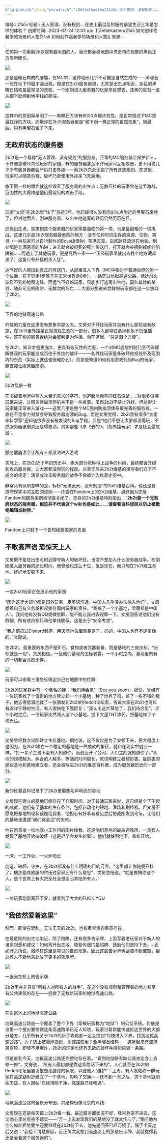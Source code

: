 ```yaml
---
{"dg-publish":true,"permalink":"/Zettelkasten/21a5i 无人管理、没有规则....在史上最混乱的服务器里生活三年是怎样的体验？/","dgPassFrontmatter":true}
---
```


编号:: 21a5i
标题:: 无人管理、没有规则....在史上最混乱的服务器里生活三年是怎样的体验？
创建时间:: 2023-07-24 12:03
up:: [[Zettelkasten/21a5 如何创作高奢侈的场景和人物\|21a5 如何创作高奢侈的场景和人物]]
来源:: 

---
任何第一次看到2b2t服务器地图的人，目光都会被地图中央奇特而规整的黑色正方形所吸引。

![](/img/user/attachment/v2-d49dcc0bc658894ad2a5f3a038b63560_r.jpg)

那是黑曜石构成的废墟，在MC中，这种地形几乎不可能是自然生成的——黑曜石一般在地下10层才会出现。但是在2b2t服务器里，尤其是出生点附近，杂乱的黑曜石结构是最常见的景观，一个刚刚进入服务器的玩家举目望去，漆黑的岩石一直从脚下延伸到地平线的那端。

![](/img/user/attachment/v2-c10b639146540e07c8a8f936f1f62364_r.jpg)

这其中的原因简单明了——黑曜石方块有6000点爆炸抗性，是正常情况下MC里最扛炸的方块，而爆炸在2b2t服务器里是“和下雨一样正常的自然现象”，到最后，只有黑曜石留了下来。

  

## **无政府状态的服务器**

2b2t是一个号称“无人管理、没有规则”的服务器。正常的MC服务器会保护新人，不许随意破坏其他玩家的家园，有的服务器甚至不许玩家间互相攻击，更不用说几乎所有服务器都会严厉打击外挂——而2b2t完全无视了所有这些规则，在这里，玩家可以随意杀戮、破坏乃至使用外挂来飞天遁地。

像下雨一样的爆炸就这样毁灭了服务器的出生点：无数开挂的玩家曾在这里激战，范围性的大爆炸是他们最常用的攻击手段。

![](/img/user/attachment/v2-53dc3e8e15ac26bf481733b36bd339e3_r.jpg)

玩家“文房”在2b2t里“住了”将近3年。他已经很久没有回出生点附近的黑曜石废墟了，但对他而言，刚进服务器、从出生地逃离的经历仍然历历在目。

逃离出生点，是来到这个服务器的玩家需要面临的第一项，也是最困难的一项挑战。这里几乎是2b2t服务器最危险的地方：没有任何可供生存的资源、生物，凋灵（一种玩家可以自行制作的Boss级怪物）布满天空，岩浆肆意流淌在地表。到处都是充满恶意的陷阱：进去就会被闷死的死亡传送门，打开就会被强制掉线的陷阱箱……而遇上了其他玩家，更是死路一条——“正经玩家早就出去找个地方藏起来了，这里只有开挂的杀人狂”。

运气好的人能找到真正的传送门，从那里进入下界（MC中相对于普通世界的另一个位面，在下界走1步等于在正常世界走8步），一路穿过地狱高速公路，抵达战火波及不到的地图边缘。而运气不好的玩家，只能步行逃离出生地，莫名其妙的杀戮、随处可见的陷阱、无数次的死亡……大部分想进来尝鲜的玩家都在这一步放弃了2b2t。

![](/img/user/attachment/v2-dd4bc9a798804b355700f47dfdfbc940_r.jpg)

下界的地狱高速公路

外挂的力量在这里没有想象中那么大。文房对于开挂玩家并没有什么鄙视或者敌意，在2b2t里外挂是正常游戏生态的一部分，很多人都常驻透视和永不饥饿插件，这在别的服务器绝对会被判定为外挂。而在这里，“只是图个方便”。

在2b2t，知识才是更强大、更具有毁灭性的力量，一个对MC底层机制乃至代码理解甚深的玩家能造成百倍于外挂的破坏——一名外挂玩家最多破坏他视线所及范围内的东西（实际上就这也很难办到），而那些知道如何利用游戏代码Bug的玩家，能直接让服务器崩溃。

![](/img/user/attachment/v2-164a4fbea436f39ffdcc9518f7bf6476_r.jpg)

2b2t乱象一瞥

在书或告示牌中输入大量无意义的字符、创造超高频率的红石设备……对很多资深玩家来说，让服务器崩溃停机并不是一件难事。虽然2b2t不禁止外挂，但总得让玩家能正常进入游戏——这里几乎是整个MC圈内防崩溃体系最完善的服务器，一直在不遗余力封禁会导致服务器崩溃的Bug。但是文房觉得，2b2t里有很多“大佬和科学家”还知道很多没有被发现的Bug手段，只是“他们不想让大家都没得玩，不然服务器该崩溃还是得崩溃，其实那些飞来飞去的人（指外挂玩家）才是社会最底层”。

![](/img/user/attachment/v2-eb4623703f2a3365a3fd5e6895da4af1_r.jpg)

服务器崩溃会让所有人都没法进入游戏

实际上，在2b2t近十年的历史中，绝大部分能称得上战争的纠纷，最终都会升级到攻击服务器，让大家都没得玩的程度。以至于后来2b2t维基的撰写者们立下不成文的规定：演变成攻击服务器的战争不会被计入维基史册中。

非常具有讽刺意味的是，标榜“无法无天、没有规则”的2b2t维基百科，也还是要遵守现实中的互联网规则——托管在Fandom上的2b2t维基，最终因为违反Fandom的服务条例被彻底关闭了。现存的2b2t维基特别指出：“**2b2t是一个无政府状态的服务器，但这并不代表这个wiki也是如此……请查看百科规则以防止被撤销编辑或封禁。**”

![](/img/user/attachment/v2-3a10205289fa5f400c6282a62db314bf_r.jpg)

Fandom上只剩下一个告知维基搬家的页面

  

## **不敢高声语 恐惊天上人**

文房既不是在出生点附近蹲守新人的破坏狂，也没不想加入什么服务器战争。在刚刚进入服务器的那段时间，他曾经也这么干过，但是现在，他只想在2b2t建立基地，好好地安顿下来。

![](/img/user/attachment/v2-a92ed2eaf2003c42d30d9db558ae8117_r.jpg)

一位2b2t玩家正在展示他的家园

“因为这里大部分都是国外玩家，用英语沟通，中国人几乎没办法融入他们”，文房想着自己有义务承担起接待国内玩家的责任，“我搞了一个小基地，里面都是中国人”。我问他有没有QQ或微信群，能不能让我进去观摩一下，文房回答说他们没有群聊，所有成员都只和他单线联系，这是出于“安全考虑”。

“我之前搞过Discord频道，两天基地位置就暴露了，妈的，中国人也有不是东西的。”文房说。

在2b2t，最重要的东西不是矿石、食物或者武器装备，而是基地的三维坐标。“坐标就是一切”，文房相信，一旦他们基地的坐标暴露，一个小时之内，基地里所有的一切都会荡然无存。

![](/img/user/attachment/v2-227f0206747af20680de08c280f6d8c6_r.jpg)

玩家可以查看三维坐标确定自己在地图中的位置

2b2t的玩家群中有一个著名的梗：“我们待会见”（See you soon）。据说，曾经有一位玩家找了个偏僻的地方建立起一个小基地，种了地养了鸡，盖了一栋不错的房子，他志得意满地截了一张图发到2b2t的Reddit论坛里，告诉大家在2b2t也可以有安详宁静的生活。有人很快在下面回复：“我认出这片草地了，我们待会见”，半个小时之后，一位玩家突然闯入这个小基地，投下大量TNT炸药，把基地炸了个稀巴烂。

![](/img/user/attachment/v2-e60609c5277b2db5f6320a6140a0cfbb_r.jpg)

文房曾经数次试图建立生存基地。据他说，这不仅仅是为了安顿下来，更大程度上是因为，在2b2t建立一个稳定的基地是一种成就的象征，就和在现实中创业一样。“打一辈子工也不会有人知道你，而创业开了公司，人们立刻就知道你了。”基地的规模越大、纠合的人越多、存活的时间越长，就说明建立者越厉害。最厉害的那些基地和基地建立者，还会被写进2b2t的维基百科里，成为服务器历史的一部分。

![](/img/user/attachment/v2-4544224c3b3334a14e7385ea92a55575_r.jpg.png)

新的维基百科记录下了2b2t里那些名声响亮的基地

文房现在建立的基地已经存在了几周时间。对于普通玩家来说，这已经是个了不起的成就，他们有了基本的生存条件，包括自动化的耕地、渔场和刷怪机。但文房不愿意把基地的现状截图给我看，他担心有好事者看见之后把截图发到论坛，让他们的基地也遭遇“我们待会见”的灾难。

他只愿意发一张地底小工作间的图片给我，这是他们基地的最后避难所，一旦有人发现了基地开始搞破坏（这是迟早会发生的事），他们就躲到地下，重新开始。

![](/img/user/attachment/v2-6bf4673866c8b87efc147dcae7158f30_r.jpg)

一床、一工作台、一火炉而已

创造、破坏、守护，在2b2t都没有什么明确的目的可言。“这里都让你随便开挂了，搞那些其他服的种田过家家还有什么意思”，文房总结道，“就是要搞你这个人，这个世界上有大把反社会想恶心其他所有人。”

![](/img/user/attachment/v2-b2fe620b26c555391f57d85b9b4e3672_r.jpg)

一位玩家刚刚离开下界，就看到了大大的FUCK YOU

  

## **“我依然爱着这里”**

然而，即使在混乱。无法无天的2b2t，也有着宝贵的善意存在。

在最危险的出生地附近，除了陷阱，还有很多告示牌，上面写着老玩家对于新人的诸多祝愿和建议：如何离开出生地、哪些传送门是陷阱、鼓励他们坚持下去……正如开头所说，爆炸在这里是常见的自然现象。因此这些告示牌也会被不断摧毁，但总有人不断地来此放下更多的告示牌。

![](/img/user/attachment/v2-8aaeb0d81fa63590a4d96c4a785d44b1_r.jpg)

一座天空桥上的告示牌

2b2t里并非只有“所有人对所有人的战争”，在这个没有规则和管理者的地方甚至有公共建筑的存在——拯救了无数新玩家的地狱高速公路。

![](/img/user/attachment/v2-14d805c2f85e8bd19edf35ffaa8b6ef8_r.jpg)

在岩浆池上的地狱高速公路

地狱高速公路是一个覆盖了整个下界（常被玩家称为“地狱”）的公交系统。到底是谁第一个提出要修建这条高速路早已无人知晓，玩家沿着路能快速抵达世界的大部分地方，几乎所有关于2b2t的新手攻略都一定会提到“尽快进入下界，找到地狱高速公路”。为了防止被爆炸损毁，高速路使用了全黑曜石结构——这听起来有些掩耳盗铃，即使不用爆炸，2b2t的玩家也还有无数的破坏手段能摧毁一条路。

但是直到今天，地狱高速公路还完整地存在着。“看到地狱路有缺口我肯定会上去修一修”，文房说，“所有人最初都是靠这条路活下来的”。人们甚至在2b2t的Reddit论坛里自发报告高速路的状况，以便他人“维护”：上周，有人发帖称一群玩家在高速路附近建立了一个基地，影响了交通——还不到一天之后，这个基地就消失无踪，有人回帖“已经清除干净，高速路已经畅通”。

![](/img/user/attachment/v2-06e55ca4f04bcfd21f2b066e543210c0_r.jpg)

地狱高速公路的全景分布图，其结构很像北京的环线

文房现在还是每天都上2b2t看一看。最近服务器状况不好，经常登录不进去，这让他心里总有些不踏实——“万一上去发现我们的基地没了就太伤心了。”我问他为什么如此担惊受怕还要继续在2b2t待下去，他先是回答已经习惯了，隔了半天之后又说：“我也不清楚原因，反正每次我想到高速路上的那些告示牌，我就觉得我还是爱着这个服务器的”。
